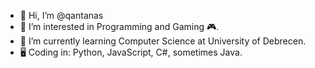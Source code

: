 - 👋 Hi, I’m @qantanas
- 👀 I’m interested in Programming and Gaming 🎮.
- 🌱 I’m currently learning Computer Science at University of Debrecen.
- 🖥 Coding in: Python, JavaScript, C#, sometimes Java.
